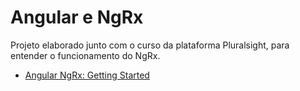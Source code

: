 # Angular e NgRx

Projeto elaborado junto com o curso da plataforma Pluralsight, para entender o funcionamento do NgRx.
- [Angular NgRx: Getting Started](https://www.pluralsight.com/courses/angular-ngrx-getting-started)
